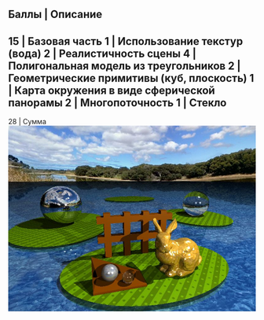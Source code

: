 Баллы | Описание
-------------------------------------------------------------------------------
15    | Базовая часть
1     | Использование текстур (вода)
2     | Реалистичность сцены
4     | Полигональная модель из треугольников
2     | Геометрические примитивы (куб, плоскость)
1     | Карта окружения в виде сферической панорамы
2     | Многопоточность
1     | Стекло
-------------------------------------------------------------------------------
28    | Сумма
![RayTracing image](./example.jpg)
